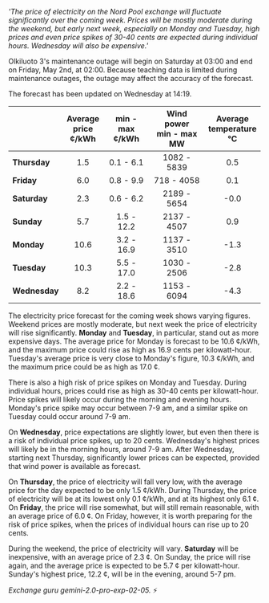 *'The price of electricity on the Nord Pool exchange will fluctuate significantly over the coming week. Prices will be mostly moderate during the weekend, but early next week, especially on Monday and Tuesday, high prices and even price spikes of 30-40 cents are expected during individual hours. Wednesday will also be expensive.'*

Olkiluoto 3's maintenance outage will begin on Saturday at 03:00 and end on Friday, May 2nd, at 02:00. Because teaching data is limited during maintenance outages, the outage may affect the accuracy of the forecast.

The forecast has been updated on Wednesday at 14:19.

|     | Average<br>price<br>¢/kWh | min - max<br>¢/kWh | Wind power<br>min - max<br>MW | Average<br>temperature<br>°C |
|:----|:----------------:|:----------------:|:-------------:|:-------------:|
| **Thursday**   | 1.5              | 0.1 - 6.1      | 1082 - 5839  | 0.5           |
| **Friday** | 6.0              | 0.8 - 9.9      | 718 - 4058   | 0.1           |
| **Saturday**  | 2.3              | 0.6 - 6.2      | 2189 - 5654  | -0.0          |
| **Sunday** | 5.7              | 1.5 - 12.2     | 2137 - 4507  | 0.9           |
| **Monday** | 10.6             | 3.2 - 16.9     | 1137 - 3510  | -1.3          |
| **Tuesday**   | 10.3             | 5.5 - 17.0     | 1030 - 2506  | -2.8          |
| **Wednesday**   | 8.2             | 2.2 - 18.6    | 1153 - 6094  | -4.3         |

The electricity price forecast for the coming week shows varying figures. Weekend prices are mostly moderate, but next week the price of electricity will rise significantly. **Monday** and **Tuesday**, in particular, stand out as more expensive days. The average price for Monday is forecast to be 10.6 ¢/kWh, and the maximum price could rise as high as 16.9 cents per kilowatt-hour. Tuesday's average price is very close to Monday's figure, 10.3 ¢/kWh, and the maximum price could be as high as 17.0 ¢.

There is also a high risk of price spikes on Monday and Tuesday. During individual hours, prices could rise as high as 30-40 cents per kilowatt-hour. Price spikes will likely occur during the morning and evening hours. Monday's price spike may occur between 7-9 am, and a similar spike on Tuesday could occur around 7-9 am.

On **Wednesday**, price expectations are slightly lower, but even then there is a risk of individual price spikes, up to 20 cents. Wednesday's highest prices will likely be in the morning hours, around 7-9 am. After Wednesday, starting next Thursday, significantly lower prices can be expected, provided that wind power is available as forecast.

On **Thursday**, the price of electricity will fall very low, with the average price for the day expected to be only 1.5 ¢/kWh. During Thursday, the price of electricity will be at its lowest only 0.1 ¢/kWh, and at its highest only 6.1 ¢. On **Friday**, the price will rise somewhat, but will still remain reasonable, with an average price of 6.0 ¢. On Friday, however, it is worth preparing for the risk of price spikes, when the prices of individual hours can rise up to 20 cents.

During the weekend, the price of electricity will vary. **Saturday** will be inexpensive, with an average price of 2.3 ¢. On Sunday, the price will rise again, and the average price is expected to be 5.7 ¢ per kilowatt-hour. Sunday's highest price, 12.2 ¢, will be in the evening, around 5-7 pm.

*Exchange guru gemini-2.0-pro-exp-02-05.* ⚡️

